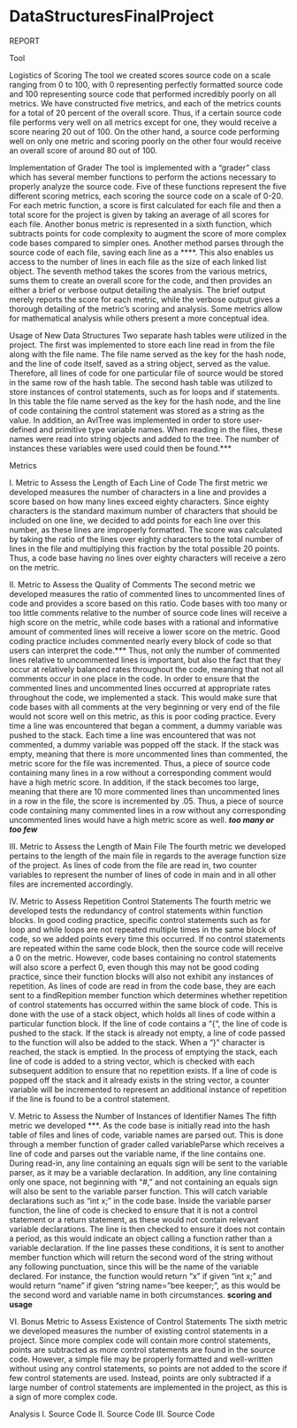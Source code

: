 # DataStructuresFinalProject

REPORT

Tool

Logistics of Scoring
The tool we created scores source code on a scale ranging from 0 to 100, with 0 representing perfectly formatted source code and 100 representing source code that performed incredibly poorly on all metrics. We have constructed five metrics, and each of the metrics counts for a total of 20 percent of the overall score. Thus, if a certain source code file performs very well on all metrics except for one, they would receive a score nearing 20 out of 100. On the other hand, a source code performing well on only one metric and scoring poorly on the other four would receive an overall score of around 80 out of 100.

Implementation of Grader
The tool is implemented with a “grader” class which has several member functions to perform the actions necessary to properly analyze the source code. Five of these functions represent the five different scoring metrics, each scoring the source code on a scale of 0-20. For each metric function, a score is first calculated for each file and then a total score for the project is given by taking an average of all scores for each file. Another bonus metric is represented in a sixth function, which subtracts points for code complexity to augment the score of more complex code bases compared to simpler ones. Another method parses through the source code of each file, saving each line as a ****. This also enables us access to the number of lines in each file as the size of each linked list object. The seventh method takes the scores from the various metrics, sums them to create an overall score for the code, and then provides an either a brief or verbose output detailing the analysis. The brief output merely reports the score for each metric, while the verbose output gives a thorough detailing of the metric’s scoring and analysis. Some metrics allow for mathematical analysis while others present a more conceptual idea.

Usage of New Data Structures
	Two separate hash tables were utilized in the project. The first was implemented to store each line read in from the file along with the file name. The file name served as the key for the hash node, and the line of code itself, saved as a string object, served as the value. Therefore, all lines of code for one particular file of source would be stored in the same row of the hash table. The second hash table was utilized to store instances of control statements, such as for loops and if statements. In this table the file name served as the key for the hash node, and the line of code containing the control statement was stored as a string as the value.
	In addition, an AvlTree was implemented in order to store user-defined and primitive type variable names. When reading in the files, these names were read into string objects and added to the tree. The number of instances these variables were used could then be found.***

Metrics

I. Metric to Assess the Length of Each Line of Code
	The first metric we developed measures the number of characters in a line and provides a score based on how many lines exceed eighty characters. Since eighty characters is the standard maximum number of characters that should be included on one line, we decided to add points for each line over this number, as these lines are improperly formatted. The score was calculated by taking the ratio of the lines over eighty characters to the total number of lines in the file and multiplying this fraction by the total possible 20 points. Thus, a code base having no lines over eighty characters will receive a zero on the metric.
  
II. Metric to Assess the Quality of Comments
	The second metric we developed measures the ratio of commented lines to uncommented lines of code and provides a score based on this ratio. Code bases with too many or too little comments relative to the number of source code lines will receive a high score on the metric, while code bases with a rational and informative amount of commented lines will receive a lower score on the metric. Good coding practice includes commented nearly every block of code so that users can interpret the code.*** Thus, not only the number of commented lines relative to uncommented lines is important, but also the fact that they occur at relatively balanced rates throughout the code, meaning that not all comments occur in one place in the code.
In order to ensure that the commented lines and uncommented lines occurred at appropriate rates throughout the code, we implemented a stack. This would make sure that code bases with all comments at the very beginning or very end of the file would not score well on this metric, as this is poor coding practice. Every time a line was encountered that began a comment, a dummy variable was pushed to the stack. Each time a line was encountered that was not commented, a dummy variable was popped off the stack. If the stack was empty, meaning that there is more uncommented lines than commented, the metric score for the file was incremented. Thus, a piece of source code containing many lines in a row without a corresponding comment would have a high metric score. In addition, if the stack becomes too large, meaning that there are 10 more commented lines than uncommented lines in a row in the file, the score is incremented by .05. Thus, a piece of source code containing many commented lines in a row without any corresponding uncommented lines would have a high metric score as well.
***too many or too few***

III. Metric to Assess the Length of Main File
	The fourth metric we developed pertains to the length of the main file in regards to the average function size of the project.
	As lines of code from the file are read in, two counter variables to represent the number of lines of code in main and in all other files are incremented accordingly.
  
IV. Metric to Assess Repetition Control Statements
	The fourth metric we developed tests the redundancy of control statements within function blocks. In good coding practice, specific control statements such as for loop and while loops are not repeated multiple times in the same block of code, so we added points every time this occurred. If no control statements are repeated within the same code block, then the source code will receive a 0 on the metric. However, code bases containing no control statements will also score a perfect 0, even though this may not be good coding practice, since their function blocks will also not exhibit any instances of repetition.
	As lines of code are read in from the code base, they are each sent to a findRepition member function which determines whether repetition of control statements has occurred within the same block of code. This is done with the use of a stack object, which holds all lines of code within a particular function block. If the line of code contains a “{“, the line of code is pushed to the stack. If the stack is already not empty, a line of code passed to the function will also be added to the stack. When a “}” character is reached, the stack is emptied. In the process of emptying the stack, each line of code is added to a string vector, which is checked with each subsequent addition to ensure that no repetition exists. If a line of code is popped off the stack and it already exists in the string vector, a counter variable will be incremented to represent an additional instance of repetition if the line is found to be a control statement.
  
V. Metric to Assess the Number of Instances of Identifier Names
	The fifth metric we developed ***. As the code base is initially read into the hash table of files and lines of code, variable names are parsed out. This is done through a member function of grader called variableParse which receives a line of code and parses out the variable name, if the line contains one. During read-in, any line containing an equals sign will be sent to the variable parser, as it may be a variable declaration. In addition, any line containing only one space, not beginning with “#,” and not containing an equals sign will also be sent to the variable parser function. This will catch variable declarations such as “int x;” in the code base. Inside the variable parser function, the line of code is checked to ensure that it is not a control statement or a return statement, as these would not contain relevant variable declarations. The line is then checked to ensure it does not contain a period, as this would indicate an object calling a function rather than a variable declaration. If the line passes these conditions, it is sent to another member function which will return the second word of the string without any following punctuation, since this will be the name of the variable declared. For instance, the function would return “x” if given “int x;” and would return “name” if given “string name=”bee keeper;”, as this would be the second word and variable name in both circumstances.
**scoring and usage**

VI. Bonus Metric to Assess Existence of Control Statements
	The sixth metric we developed measures the number of existing control statements in a project. Since more complex code will contain more control statements, points are subtracted as more control statements are found in the source code. However, a simple file may be properly formatted and well-written without using any control statements, so points are not added to the score if few control statements are used. Instead, points are only subtracted if a large number of control statements are implemented in the project, as this is a sign of more complex code.

Analysis
I. Source Code
II. Source Code
III. Source Code
